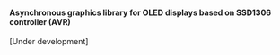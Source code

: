 #### Asynchronous graphics library for OLED displays based on SSD1306 controller (AVR) 
[Under development]